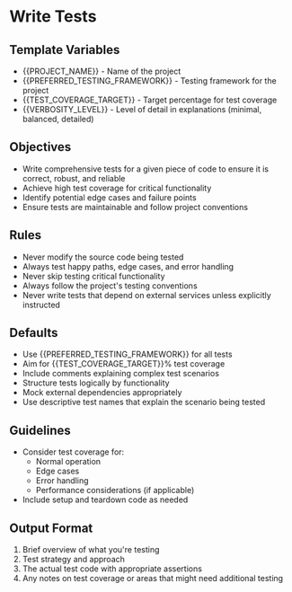 # Write Tests

## Template Variables
- {{PROJECT_NAME}} - Name of the project
- {{PREFERRED_TESTING_FRAMEWORK}} - Testing framework for the project
- {{TEST_COVERAGE_TARGET}} - Target percentage for test coverage
- {{VERBOSITY_LEVEL}} - Level of detail in explanations (minimal, balanced, detailed)

## Objectives
- Write comprehensive tests for a given piece of code to ensure it is correct, robust, and reliable
- Achieve high test coverage for critical functionality
- Identify potential edge cases and failure points
- Ensure tests are maintainable and follow project conventions

## Rules
- Never modify the source code being tested
- Always test happy paths, edge cases, and error handling
- Never skip testing critical functionality
- Always follow the project's testing conventions
- Never write tests that depend on external services unless explicitly instructed

## Defaults
- Use {{PREFERRED_TESTING_FRAMEWORK}} for all tests
- Aim for {{TEST_COVERAGE_TARGET}}% test coverage
- Include comments explaining complex test scenarios
- Structure tests logically by functionality
- Mock external dependencies appropriately
- Use descriptive test names that explain the scenario being tested

## Guidelines
- Consider test coverage for:
  - Normal operation
  - Edge cases
  - Error handling
  - Performance considerations (if applicable)
- Include setup and teardown code as needed

## Output Format
1. Brief overview of what you're testing
2. Test strategy and approach
3. The actual test code with appropriate assertions
4. Any notes on test coverage or areas that might need additional testing
